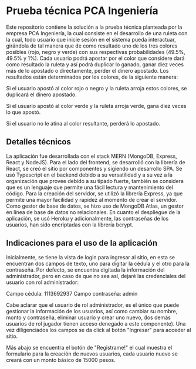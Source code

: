 # Prueba técnica PCA Ingeniería

Este repositorio contiene la solución a la prueba técnica planteada por la empresa PCA Ingeniería, la cual consiste en el desarrollo de una ruleta con la cual, todo usuario que inicie sesión  en el sistema pueda interactuar, girándola de tal manera que de como resultado uno de los tres colores posibles (rojo, negro y verde) con sus respectivas probabilidades (49.5%, 49.5% y 1%). Cada usuario podrá apostar por el color que considere dará como resultado la ruleta y así podrá duplicar lo ganado, ganar diez veces más de lo apostado o directamente, perder el dinero apostado. Los resultados están determinados por los colores, de la siguiente manera:

Si el usuario apostó al color rojo o negro y la ruleta arroja estos colores, se duplicará el dinero apostado.

Si el usuario apostó al color verde y la ruleta arroja verde, gana diez veces lo que apostó.

Si el usuario no le atina al color resultante, perderá lo apostado.

## Detalles técnicos

La aplicación fue desarrollada con el stack MERN (MongoDB, Express, React y NodeJS). Para el lado del frontend, se desarrolló con la librería de React, se creó el sitio por componentes y sigiendo un desarrollo SPA. Se usó Typescript en el backend debido a su versatilidad y a su vez a la organización que provee debido a su tipado fuerte, también se considera que es un lenguaje que permite una fácil lectura y mantenimiento del código. Para la creación del servidor, se utilizó la librería Express, ya que permite una mayor facilidad y rapidez al momento de crear el servidor. Como gestor de base de datos, se hizo uso de MongoDB Atlas, un gestor en línea de base de datos no relacionales. En cuanto el despliegue de la aplicación, se usó Heroku y adicionalmente, las contraseñas de los usuarios, han sido encriptadas con la librería bcrypt.

## Indicaciones para el uso de la aplicación

Inicialmente, se tiene la vista de login para ingresar al sitio, en esta se encuentran dos campos de texto, uno para digitar la cédula y el otro para la contraseña. Por defecto, se encuentra digitada la información del administrador, pero en caso de que no sea así, dejaré las credenciales del usuario con rol administrador:

Campo cédula: 1113692937
Campo contraseña: admin

Cabe aclarar que el usuario de rol administrador, es el único que puede gestionar la información de los usuarios, así como cambiar su nombre, monto y contraseña, eliminar usuario y crear uno nuevo, (los demás usuarios de rol jugador tienen acceso denegado a este componente). Una vez diligenciados los campos se da click al botón "Ingresar" para acceder al sitio. 

Más abajo se encuentra el botón de "Registrame!" el cual muestra el formulario para la creación de nuevos usuarios, cada usuario nuevo se creará con un monto básico de 15000 pesos.